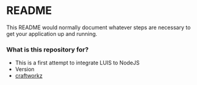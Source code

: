 # README #

This README would normally document whatever steps are necessary to get your application up and running.

### What is this repository for? ###

* This is a first attempt to integrate LUIS to NodeJS
* Version
* [craftworkz](https://blog.craftworkz.co/writing-a-basic-chatbot-using-microsoft-botbuilder-and-luis-9b1e2a01cde1)